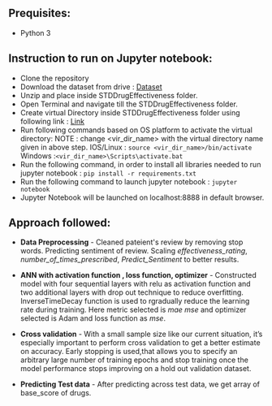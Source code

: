 ## Prequisites:
* Python 3

## Instruction to run on Jupyter notebook:

* Clone the repository 
* Download the dataset from drive : [Dataset](https://drive.google.com/uc?export=download&id=1ShQXEn1xFh5Ze42vn3InTQ27SifzbiYW)
* Unzip and place inside STDDrugEffectiveness folder.
* Open Terminal and navigate till the STDDrugEffectiveness folder. 
* Create virtual Directory inside STDDrugEffectiveness folder  using following link : [Link](https://docs.python.org/3/tutorial/venv.html)
* Run following commands based on OS platform to activate the virtual directory:
    NOTE : change <vir_dir_name> with the virtual directory name given in above step.
    IOS/Linux : ```source <vir_dir_name>/bin/activate```
    Windows :```<vir_dir_name>\Scripts\activate.bat```
* Run the following command, in order to install all libraries needed to run jupyter notebook :
    ```pip install -r requirements.txt ```
* Run the following command to launch jupyter notebook : ```jupyter notebook```
* Jupyter Notebook will be launched on localhost:8888 in default browser.
 


## Approach followed:

* __Data Preprocessing__ - Cleaned pateient's review by removing stop words. Predicting sentiment of review. Scaling *effectiveness_rating*, *number_of_times_prescribed*, *Predict_Sentiment* to better results.    

* __ANN with activation function , loss function, optimizer__ - Constructed model with four  sequential layers with relu as activation function and two additional layers with drop out technique to reduce overfitting. InverseTimeDecay function is used to rgradually reduce the learning rate during training. Here metric selected is *mae* *mse* and optimizer selected is Adam and loss function as *mse*. 


* __Cross validation__ - With a small sample size like our current situation, it’s especially important to perform cross validation to get a better estimate on accuracy. Early stopping is used,that allows you to specify an arbitrary large number of training epochs and stop training once the model performance stops improving on a hold out validation dataset.

* __Predicting Test data__ - After predicting across test data, we get array of base_score of drugs.

